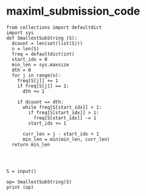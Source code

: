 # maximl_submission_code
    from collections import defaultdict
    import sys
    def SmallestSubString (S):
      dcount = len(set(list(S)))
      n = len(S)
      freq = defaultdict(int)
      start_idx = 0
      min_len = sys.maxsize
      dth = 0 
      for j in range(n):
        freq[S[j]] += 1
        if freq[S[j]] == 1:
          dth += 1
        
        if dcount == dth:
          while freq[S[start_idx]] > 1:
            if freq[S[start_idx]] > 1:
              freq[S[start_idx]] -= 1
            start_idx += 1
          
          curr_len = j - start_idx + 1
          min_len = min(min_len, curr_len)
      return min_len
     
     
        
     
    S = input()
     
    op= SmallestSubString(S)
    print (op)

